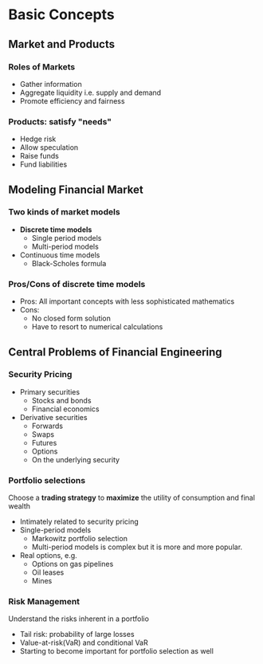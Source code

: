 # Basic Concepts

## Market and Products

### Roles of Markets

* Gather information
* Aggregate liquidity i.e. supply and demand
* Promote efficiency and fairness

### Products: satisfy "needs"

* Hedge risk
* Allow speculation
* Raise funds
* Fund liabilities

## Modeling Financial Market

### Two kinds of market models

* **Discrete time models**
  * Single period models
  * Multi-period models
* Continuous time models
  * Black-Scholes formula

### Pros/Cons of discrete time models

* Pros: All important concepts with less sophisticated mathematics
* Cons: 
  * No closed form solution
  * Have to resort to numerical calculations

## Central Problems of Financial Engineering

### Security Pricing

* Primary securities
  * Stocks and bonds
  * Financial economics
* Derivative securities
  * Forwards
  * Swaps
  * Futures
  * Options
  * On the underlying security

### Portfolio selections

Choose a **trading strategy** to **maximize** the utility of consumption and final wealth

* Intimately related to security pricing
* Single-period models
  * Markowitz portfolio selection
  * Multi-period models is complex but it is more and more popular.
* Real options, e.g.
  * Options on gas pipelines
  * Oil leases
  * Mines

### Risk Management

Understand the risks inherent in a portfolio 

* Tail risk: probability of large losses
* Value-at-risk\(VaR\) and conditional VaR
* Starting to become important for portfolio selection as well



